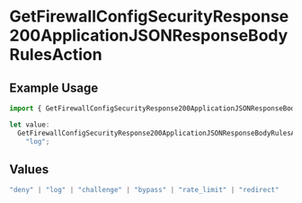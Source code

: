 # GetFirewallConfigSecurityResponse200ApplicationJSONResponseBodyRulesAction

## Example Usage

```typescript
import { GetFirewallConfigSecurityResponse200ApplicationJSONResponseBodyRulesAction } from "@vercel/sdk/models/operations/getfirewallconfig.js";

let value:
  GetFirewallConfigSecurityResponse200ApplicationJSONResponseBodyRulesAction =
    "log";
```

## Values

```typescript
"deny" | "log" | "challenge" | "bypass" | "rate_limit" | "redirect"
```